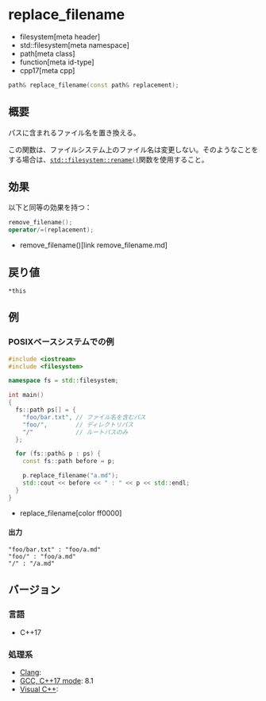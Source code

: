 # replace_filename
* filesystem[meta header]
* std::filesystem[meta namespace]
* path[meta class]
* function[meta id-type]
* cpp17[meta cpp]

```cpp
path& replace_filename(const path& replacement);
```

## 概要
パスに含まれるファイル名を置き換える。

この関数は、ファイルシステム上のファイル名は変更しない。そのようなことをする場合は、[`std::filesystem::rename()`](/reference/filesystem/rename.md)関数を使用すること。


## 効果
以下と同等の効果を持つ：

```cpp
remove_filename();
operator/=(replacement);
```
* remove_filename()[link remove_filename.md]


## 戻り値
`*this`


## 例
### POSIXベースシステムでの例
```cpp example
#include <iostream>
#include <filesystem>

namespace fs = std::filesystem;

int main()
{
  fs::path ps[] = {
    "foo/bar.txt", // ファイル名を含むパス
    "foo/",        // ディレクトリパス
    "/"            // ルートパスのみ
  };

  for (fs::path& p : ps) {
    const fs::path before = p;

    p.replace_filename("a.md");
    std::cout << before << " : " << p << std::endl;
  }
}
```
* replace_filename[color ff0000]

#### 出力
```
"foo/bar.txt" : "foo/a.md"
"foo/" : "foo/a.md"
"/" : "/a.md"
```


## バージョン
### 言語
- C++17

### 処理系
- [Clang](/implementation.md#clang):
- [GCC, C++17 mode](/implementation.md#gcc): 8.1
- [Visual C++](/implementation.md#visual_cpp):
